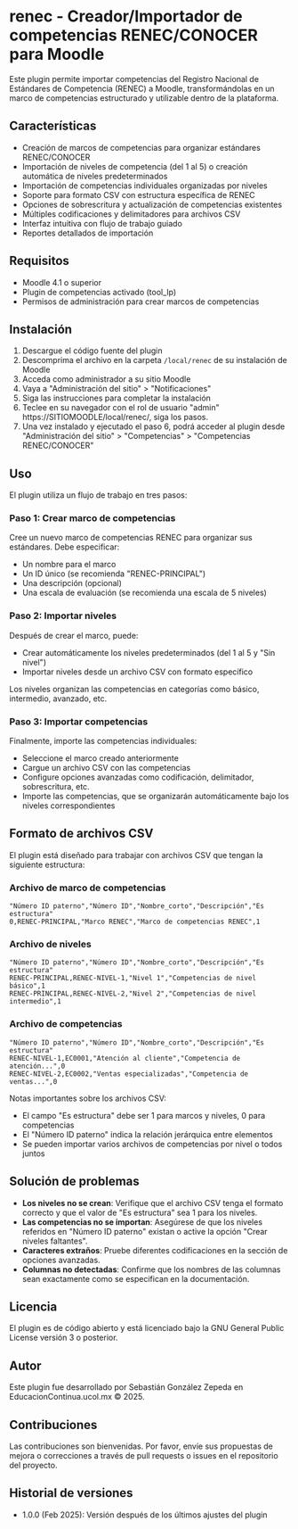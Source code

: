 # renec - Creador/Importador de competencias RENEC/CONOCER para Moodle

Este plugin permite importar competencias del Registro Nacional de Estándares de Competencia (RENEC) a Moodle, transformándolas en un marco de competencias estructurado y utilizable dentro de la plataforma.

## Características

- Creación de marcos de competencias para organizar estándares RENEC/CONOCER
- Importación de niveles de competencia (del 1 al 5) o creación automática de niveles predeterminados
- Importación de competencias individuales organizadas por niveles
- Soporte para formato CSV con estructura específica de RENEC
- Opciones de sobrescritura y actualización de competencias existentes
- Múltiples codificaciones y delimitadores para archivos CSV
- Interfaz intuitiva con flujo de trabajo guiado
- Reportes detallados de importación

## Requisitos

- Moodle 4.1 o superior
- Plugin de competencias activado (tool_lp)
- Permisos de administración para crear marcos de competencias

## Instalación

1. Descargue el código fuente del plugin
2. Descomprima el archivo en la carpeta `/local/renec` de su instalación de Moodle
3. Acceda como administrador a su sitio Moodle
4. Vaya a "Administración del sitio" > "Notificaciones"
5. Siga las instrucciones para completar la instalación
6. Teclee en su navegador con el rol de usuario "admin" https://SITIOMOODLE/local/renec/, siga los pasos. 
7. Una vez instalado y ejecutado el paso 6, podrá acceder al plugin desde "Administración del sitio" > "Competencias" > "Competencias RENEC/CONOCER"

## Uso

El plugin utiliza un flujo de trabajo en tres pasos:

### Paso 1: Crear marco de competencias

Cree un nuevo marco de competencias RENEC para organizar sus estándares. Debe especificar:
- Un nombre para el marco
- Un ID único (se recomienda "RENEC-PRINCIPAL")
- Una descripción (opcional)
- Una escala de evaluación (se recomienda una escala de 5 niveles)

### Paso 2: Importar niveles

Después de crear el marco, puede:
- Crear automáticamente los niveles predeterminados (del 1 al 5 y "Sin nivel")
- Importar niveles desde un archivo CSV con formato específico

Los niveles organizan las competencias en categorías como básico, intermedio, avanzado, etc.

### Paso 3: Importar competencias

Finalmente, importe las competencias individuales:
- Seleccione el marco creado anteriormente
- Cargue un archivo CSV con las competencias
- Configure opciones avanzadas como codificación, delimitador, sobrescritura, etc.
- Importe las competencias, que se organizarán automáticamente bajo los niveles correspondientes

## Formato de archivos CSV

El plugin está diseñado para trabajar con archivos CSV que tengan la siguiente estructura:

### Archivo de marco de competencias
```csv
"Número ID paterno","Número ID","Nombre_corto","Descripción","Es estructura"
0,RENEC-PRINCIPAL,"Marco RENEC","Marco de competencias RENEC",1
```

### Archivo de niveles
```csv
"Número ID paterno","Número ID","Nombre_corto","Descripción","Es estructura"
RENEC-PRINCIPAL,RENEC-NIVEL-1,"Nivel 1","Competencias de nivel básico",1
RENEC-PRINCIPAL,RENEC-NIVEL-2,"Nivel 2","Competencias de nivel intermedio",1
```

### Archivo de competencias
```csv
"Número ID paterno","Número ID","Nombre_corto","Descripción","Es estructura"
RENEC-NIVEL-1,EC0001,"Atención al cliente","Competencia de atención...",0
RENEC-NIVEL-2,EC0002,"Ventas especializadas","Competencia de ventas...",0
```

Notas importantes sobre los archivos CSV:
- El campo "Es estructura" debe ser 1 para marcos y niveles, 0 para competencias
- El "Número ID paterno" indica la relación jerárquica entre elementos
- Se pueden importar varios archivos de competencias por nivel o todos juntos

## Solución de problemas

- **Los niveles no se crean**: Verifique que el archivo CSV tenga el formato correcto y que el valor de "Es estructura" sea 1 para los niveles.
- **Las competencias no se importan**: Asegúrese de que los niveles referidos en "Número ID paterno" existan o active la opción "Crear niveles faltantes".
- **Caracteres extraños**: Pruebe diferentes codificaciones en la sección de opciones avanzadas.
- **Columnas no detectadas**: Confirme que los nombres de las columnas sean exactamente como se especifican en la documentación.

## Licencia

El plugin es de código abierto y está licenciado bajo la GNU General Public License versión 3 o posterior.

## Autor

Este plugin fue desarrollado por Sebastián González Zepeda en EducacionContinua.ucol.mx © 2025.

## Contribuciones

Las contribuciones son bienvenidas. Por favor, envíe sus propuestas de mejora o correcciones a través de pull requests o issues en el repositorio del proyecto.

## Historial de versiones

- 1.0.0 (Feb 2025): Versión después de los últimos ajustes del plugin
